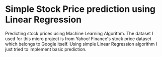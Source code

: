 # Simple Stock Price prediction using Linear Regression
Predicting stock prices using Machine Learning Algorithm. The dataset I used for this micro project is from Yahoo! Finance's stock price dataset which belongs to Google itself. Using simple Linear Regression algorithm I just tried to implement basic prediction.
